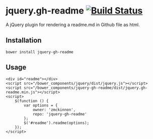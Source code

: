 jquery.gh-readme [![Build Status](https://travis-ci.org/zmckinnon/jquery-gh-readme.png)](https://travis-ci.org/zmckinnon/jquery-gh-readme)
================

A jQuery plugin for rendering a readme.md in Github file as html.

## Installation ##

	bower install jquery-gh-readme

## Usage ##

	<div id="readme"></div>
	<script src="/bower_components/jquery/dist/jquery.js"></script>
	<script src="/bower_components/jquery-gh-readme/dist/jquery.gh-readme.min.js"></script>
	<script>
		$(function () {
			var options = {
				owner: 'zmckinnon',
				repo: 'jquery-gh-readme'
			};
			$('#readme').readme(options);
		});
	</script>
